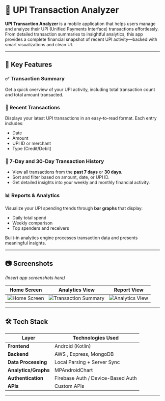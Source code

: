 # 📲 UPI Transaction Analyzer

**UPI Transaction Analyzer** is a mobile application that helps users manage and analyze their UPI (Unified Payments Interface) transactions effortlessly. From detailed transaction summaries to insightful analytics, this app provides a complete financial snapshot of recent UPI activity—backed with smart visualizations and clean UI.

---

## 🚀 Key Features

### ✅ Transaction Summary
Get a quick overview of your UPI activity, including total transaction count and total amount transacted.

### 🧾 Recent Transactions
Displays your latest UPI transactions in an easy-to-read format. Each entry includes:
- Date
- Amount
- UPI ID or merchant
- Type (Credit/Debit)

### 📅 7-Day and 30-Day Transaction History
- View all transactions from the **past 7 days** or **30 days**.
- Sort and filter based on amount, date, or UPI ID.
- Get detailed insights into your weekly and monthly financial activity.

### 📊 Reports & Analytics
Visualize your UPI spending trends through **bar graphs** that display:
- Daily total spend
- Weekly comparison
- Top spenders and receivers

Built-in analytics engine processes transaction data and presents meaningful insights.

---

## 📷 Screenshots

*(Insert app screenshots here)*

| Home Screen | Analytics View | Report View |
|-------------|---------------------|----------------|
| ![Home Screen](https://github.com/user-attachments/assets/c00a961c-3bbe-41f1-a1af-723b22fc6060) | ![Transaction Summary](https://github.com/user-attachments/assets/e19ff653-0845-44bd-b3f4-cc745a733482) | ![Analytics View](https://github.com/user-attachments/assets/6dc3edf7-6357-4608-b8f0-02b4f6affc42) |


---

## 🛠️ Tech Stack

| Layer | Technologies Used |
|-------|--------------------|
| **Frontend** | Android (Kotlin)  |
| **Backend** | AWS , Express, MongoDB |
| **Data Processing** | Local Parsing + Server Sync |
| **Analytics/Graphs** | MPAndroidChart  |
| **Authentication** | Firebase Auth / Device-Based Auth |
| **APIs** | Custom APIs |

---
